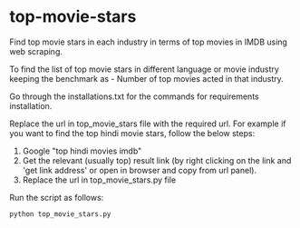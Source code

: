 # top-movie-stars
Find top movie stars in each industry in terms of top movies in IMDB using web scraping.

To find the list of top movie stars in different language or movie industry keeping the benchmark as  - Number of top movies acted in that industry.

Go through the installations.txt for the commands for requirements installation.


Replace the url in top_movie_stars file with the required url.
For example if you want to find the top hindi movie stars, follow the below steps:

1. Google "top hindi movies imdb"
2. Get the relevant (usually top) result link (by right clicking on the link and 'get link address' or open in browser and copy from url panel).
3. Replace the url in top_movie_stars.py file

Run the script as follows:

`python top_movie_stars.py`
